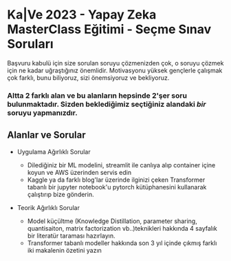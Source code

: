 # Ka|Ve 2023 - Yapay Zeka MasterClass Eğitimi - Seçme Sınav Soruları


Başvuru kabulü için size sorulan soruyu çözmenizden çok, o soruyu çözmek için ne kadar uğraştığınız önemlidir. Motivasyonu yüksek gençlerle çalışmak çok farklı, bunu biliyoruz, sizi önemsiyoruz ve bekliyoruz.

### Altta 2 farklı alan ve bu alanların hepsinde 2'şer soru bulunmaktadır. Sizden beklediğimiz seçtiğiniz alandaki *bir* soruyu yapmanızdır. 
 
## Alanlar ve Sorular
- Uygulama Ağırlıklı Sorular
  -  Dilediğiniz bir ML modelini, streamlit ile canlıya alıp container içine koyun ve AWS üzerinden servis edin
  -  Kaggle ya da farklı blog'lar üzerinde ilginizi çeken Transformer tabanlı bir jupyter notebook'u pytorch kütüphanesini kullanarak çalıştırıp bize gönderin.

- Teorik Ağırlıklı Sorular
  - Model küçültme (Knowledge Distillation, parameter sharing, quantisaiton, matrix factorization vb..)teknikleri hakkında 4 sayfalık bir literatür taraması hazırlayın.
  - Transformer tabanlı modeller hakkında son 3 yıl içinde çıkmış farklı iki makalenin özetini yazın 
